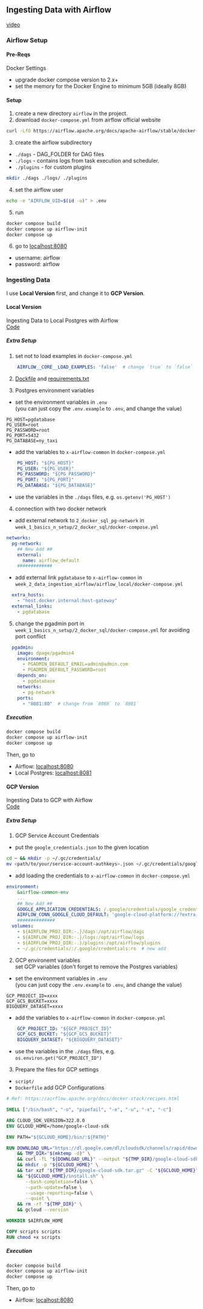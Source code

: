 ## Ingesting Data with Airflow
[video](https://www.youtube.com/watch?v=0yK7LXwYeD0&list=PL3MmuxUbc_hKVX8VnwWCPaWlIHf1qmg8s&index=4)

### Airflow Setup

#### Pre-Reqs
Docker Settings
- upgrade docker compose version to 2.x+
- set the memory for the Docker Engine to minimum 5GB (ideally 8GB)

#### Setup
1. create a new directory `airflow` in the project.
2. download `docker-compose.yml` from airflow official website
```sh
curl -LfO https://airflow.apache.org/docs/apache-airflow/stable/docker-compose.yaml
```
3. create the airflow subdirectory
- `./dags` - DAG_FOLDER for DAG files
- `./logs` - contains logs from task execution and scheduler.
- `./plugins` - for custom plugins
```sh
mkdir ./dags ./logs/ ./plugins
```
4. set the airflow user
```sh
echo -e "AIRFLOW_UID=$(id -u)" > .env
``` 
5. run
```sh
docker compose build
docker compose up airflow-init
docker compose up
```
6. go to [localhost:8080](localhost:8080)
- username: airflow
- password: airflow


### Ingesting Data
I use **Local Version** first, and change it to **GCP Version**. <br>

#### Local Version
Ingesting Data to Local Postgres with Airflow <br>
[Code](./airflow_local/)

##### Extra Setup
1. set not to load examples in `docker-compose.yml`
```yml
    AIRFLOW__CORE__LOAD_EXAMPLES: 'false'  # change `true` to `false`
```
2. [Dockfile](./airflow_local/Dockerfile) and [requirements.txt](./airflow_local/requirements.txt)<br>

3. Postgres environment variables
- set the environment variables in `.env` <br>
(you can just copy the `.env.example` to `.env`, and change the value)
```.env
PG_HOST=pgdatabase
PG_USER=root
PG_PASSWORD=root
PG_PORT=5432
PG_DATABASE=ny_taxi
```
- add the variables to `x-airflow-common` in `docker-compose.yml`
```yml
    PG_HOST: "${PG_HOST}"
    PG_USER: "${PG_USER}"
    PG_PASSWORD: "${PG_PASSWORD}"
    PG_PORT: "${PG_PORT}"
    PG_DATABASE: "${PG_DATABASE}"
```
- use the variables in the `./dags` files, e.g. `os.getenv('PG_HOST')`

4. connection with two docker network
- add external network to `2_docker_sql_pg-network` in `week_1_basics_n_setup/2_docker_sql/docker-compose.yml`
```yml
networks:
  pg-network:
    ## New Add ##
    external:
      name: airflow_default
    #############
```
- add external link `pgdatabase` to `x-airflow-common` in `week_2_data_ingestion_airflow/airflow_local/docker-compose.yml`
```yml
  extra_hosts:
    - "host.docker.internal:host-gateway"
  external_links:
    - pgdatabase
```
5. change the pgadmin port in `week_1_basics_n_setup/2_docker_sql/docker-compose.yml` for avoiding port conflict
```yml
  pgadmin:
    image: dpage/pgadmin4
    environment:
      - PGADMIN_DEFAULT_EMAIL=admin@admin.com
      - PGADMIN_DEFAULT_PASSWORD=root
    depends_on:
      - pgdatabase
    networks:
      - pg-network
    ports:
      - "8081:80"  # change from `8080` to `8081`
```

##### Execution
```sh
docker compose build
docker compose up airflow-init
docker compose up
```
Then, go to
- Airflow: [localhost:8080](localhost:8080)
- Local Postgres: [localhost:8081](localhost:8081)

#### GCP Version
Ingesting Data to GCP with Airflow <br>
[Code](./airflow_gcp/)

##### Extra Setup
1. GCP Service Account Credentials
- put the `google_credentials.json` to the given location
```sh
cd ~ && mkdir -p ~/.gc/credentials/
mv <path/to/your/service-account-authkeys>.json ~/.gc/credentials/google_credentials.json
```
- add loading the credentials to `x-airflow-common` in `docker-compose.yml`
```yml
environment:
    &airflow-common-env
    ...
    ## New Add ##
    GOOGLE_APPLICATION_CREDENTIALS: /.google/credentials/google_credentials.json
    AIRFLOW_CONN_GOOGLE_CLOUD_DEFAULT: 'google-cloud-platform://?extra__google_cloud_platform__key_path=/.google/credentials/google_credentials.json'
    ##############
  volumes:
    - ${AIRFLOW_PROJ_DIR:-.}/dags:/opt/airflow/dags
    - ${AIRFLOW_PROJ_DIR:-.}/logs:/opt/airflow/logs
    - ${AIRFLOW_PROJ_DIR:-.}/plugins:/opt/airflow/plugins
    - ~/.gc/credentials/:/.google/credentials:ro  # new add
```

2. GCP environemt variables <br>
set GCP variables (don't forget to remove the Postgres variables)
- set the environment variables in `.env` <br>
(you can just copy the `.env.example` to `.env`, and change the value)
```.env
GCP_PROJECT_ID=xxxx
GCP_GCS_BUCKET=xxxx
BIGQUERY_DATASET=xxxx
```
- add the variables to `x-airflow-common` in `docker-compose.yml`
```yml
    GCP_PROJECT_ID: "${GCP_PROJECT_ID}"
    GCP_GCS_BUCKET: "${GCP_GCS_BUCKET}"
    BIGQUERY_DATASET: "${BIGQUERY_DATASET}"
```
- use the variables in the `./dags` files, e.g. `os.environ.get("GCP_PROJECT_ID")`

3. Prepare the files for GCP settings
- `script/`
- `Dockerfile` add GCP Configurations
```Dockerfile
# Ref: https://airflow.apache.org/docs/docker-stack/recipes.html

SHELL ["/bin/bash", "-o", "pipefail", "-e", "-u", "-x", "-c"]

ARG CLOUD_SDK_VERSION=322.0.0
ENV GCLOUD_HOME=/home/google-cloud-sdk

ENV PATH="${GCLOUD_HOME}/bin/:${PATH}"

RUN DOWNLOAD_URL="https://dl.google.com/dl/cloudsdk/channels/rapid/downloads/google-cloud-sdk-${CLOUD_SDK_VERSION}-linux-x86_64.tar.gz" \
    && TMP_DIR="$(mktemp -d)" \
    && curl -fL "${DOWNLOAD_URL}" --output "${TMP_DIR}/google-cloud-sdk.tar.gz" \
    && mkdir -p "${GCLOUD_HOME}" \
    && tar xzf "${TMP_DIR}/google-cloud-sdk.tar.gz" -C "${GCLOUD_HOME}" --strip-components=1 \
    && "${GCLOUD_HOME}/install.sh" \
       --bash-completion=false \
       --path-update=false \
       --usage-reporting=false \
       --quiet \
    && rm -rf "${TMP_DIR}" \
    && gcloud --version

WORKDIR $AIRFLOW_HOME

COPY scripts scripts
RUN chmod +x scripts
```

##### Execution
```sh
docker compose build
docker compose up airflow-init
docker compose up
```
Then, go to
- Airflow: [localhost:8080](localhost:8080)

